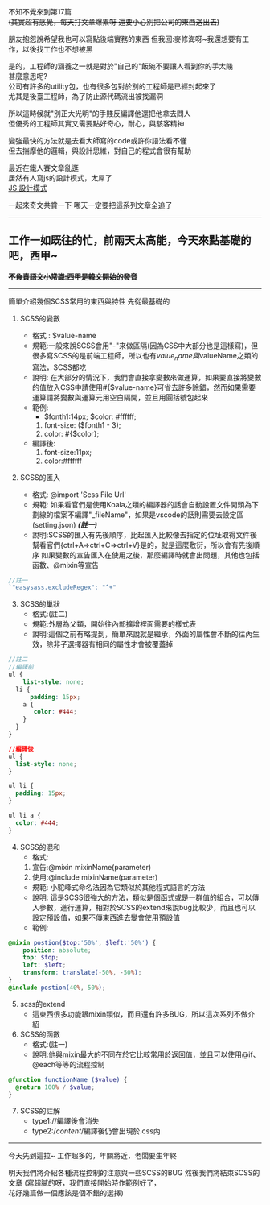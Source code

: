 不知不覺來到第17篇  
~~(其實超有感覺，每天打文章爆累呀
還要小心別把公司的東西送出去)~~

朋友抱怨說希望我也可以寫點後端實務的東西
但我回:麥修海呀~我還想要有工作，以後找工作也不想被黑

是的，工程師的涵養之一就是對於"自己的"飯碗不要讓人看到你的手太賤  
甚麼意思呢?  
公司有許多的utility包，也有很多包對於別的工程師是已經封起來了  
尤其是後臺工程師，為了防止源代碼流出被找漏洞

所以這時候就"別正大光明"的手賤反編譯他還把他拿去問人  
但優秀的工程師其實又需要點好奇心，耐心，與駭客精神

變強最快的方法就是去看大師寫的code或許你語法看不懂  
但去揣摩他的邏輯，與設計思維，對自己的程式會很有幫助

最近在鐵人賽文章亂逛  
居然有人寫js的設計模式，太屌了  
[JS 設計模式](https://ithelp.ithome.com.tw/users/20112280/ironman/2093?page=1)

一起來奇文共賞一下
哪天一定要把這系列文章全追了

---  
## 工作一如既往的忙，前兩天太高能，今天來點基礎的吧，西甲~

~~**不負責語文小常識:西甲是韓文開始的發音**~~

---

簡單介紹幾個SCSS常用的東西與特性
先從最基礎的
1. SCSS的變數
    * 格式 : $value-name
    * 規範:一般來說SCSS會用"-"來做區隔(因為CSS中大部分也是這樣寫)，但很多寫SCSS的是前端工程師，所以也有$value_name與$valueName之類的寫法，SCSS都吃
    * 說明: 在大部分的情況下，我們會直接拿變數來做運算，如果要直接將變數的值放入CSS中請使用#{$value-name}可省去許多除錯，然而如果需要運算請將變數與運算元用空白隔開，並且用圓括號包起來
    * 範例:  
        * $fonth1:14px; $color: #ffffff;
        1. font-size: ($fonth1 - 3);
        2. color: #{$color};
    * 編譯後: 
        1. font-size:11px;
        2. color:#ffffff  

2. SCSS的匯入  
    * 格式: @import 'Scss File Url'
    * 規範: 如果看官們是使用Koala之類的編譯器的話會自動設置文件開頭為下劃線的檔案不編譯"_fileName"，如果是vscode的話則需要去設定區(setting.json) _**(註一)**_
     * 說明:SCSS的匯入有先後順序，比起匯入比較像去指定的位址取得文件後幫看官們{ctrl+A=>ctrl+C=>ctrl+V}是的，就是這麼敷衍，所以會有先後順序
     如果變數的宣告匯入在使用之後，那麼編譯時就會出問題，其他也包括函數、@mixin等宣告
```js
//註一
`"easysass.excludeRegex": "^+"
```

3. SCSS的巢狀
    * 格式:(註二)
    * 規範:外層為父類，開始往內部擴增裡面需要的樣式表
    * 說明:這個之前有略提到，簡單來說就是繼承，外面的屬性會不斷的往內生效，除非子選擇器有相同的屬性才會被覆蓋掉
```scss
//註二
//編譯前
ul {
    list-style: none;
  li {
      padding: 15px;
    a {
       color: #444;
    }
  }
}
```
```css
//編譯後
ul {
  list-style: none;
}

ul li {
  padding: 15px;
}

ul li a {
  color: #444;
}
```

4. SCSS的混和
   * 格式: 
    1. 宣告:@mixin mixinName(parameter)
    2. 使用:@include mixinName(parameter)
   * 規範: 小駝峰式命名法因為它類似於其他程式語言的方法
   * 說明: 這是SCSS很強大的方法，類似是個函式或是一群值的組合，可以傳入參數，進行運算，相對於SCSS的extend來說bug比較少，而且也可以設定預設值，如果不傳東西進去變會使用預設值
   * 範例:
```scss
@mixin postion($top:'50%', $left:'50%') {
    position: absolute;
    top: $top;
    left: $left;
    transform: translate(-50%, -50%);
}
@include postion(40%, 50%);
```
5. scss的extend
    * 這東西很多功能跟mixin類似，而且還有許多BUG，所以這次系列不做介紹
6. SCSS的函數
    * 格式:(註一)
    * 說明:他與mixin最大的不同在於它比較常用於返回值，並且可以使用@if、@each等等的流程控制


```scss
@function functionName ($value) {
  @return 100% / $value;
}
```

7. SCSS的註解
    * type1://編譯後會消失
    * type2:/*content*/編譯後仍會出現於.css內
---

今天先到這拉~
工作超多的，年關將近，老闆要生年終

明天我們將介紹各種流程控制的注意與一些SCSS的BUG
然後我們將結束SCSS的文章
(寫超膩的呀，我們直接開始時作範例好了，  
花好幾篇做一個應該是個不錯的選擇)